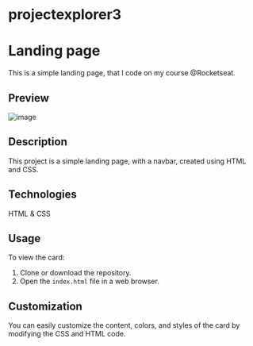 # projectexplorer3

# Landing page

This is a simple landing page, that I code on my course @Rocketseat.

## Preview

![image](https://github.com/samuuhzica/projectexplorer3/assets/90338927/52a0036b-0924-48c2-ae98-7072bb10fa43)


## Description

This project is a simple landing page, with a navbar, created using HTML and CSS.

## Technologies

HTML & CSS

## Usage

To view the card:

1. Clone or download the repository.
2. Open the `index.html` file in a web browser.

## Customization

You can easily customize the content, colors, and styles of the card by modifying the CSS and HTML code.
